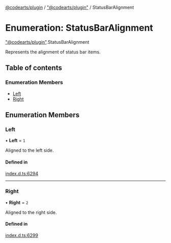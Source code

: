 [@codearts/plugin](../README.md) / ["@codearts/plugin"](../modules/_codearts_plugin_.md) / StatusBarAlignment

# Enumeration: StatusBarAlignment

["@codearts/plugin"](../modules/_codearts_plugin_.md).StatusBarAlignment

Represents the alignment of status bar items.

## Table of contents

### Enumeration Members

- [Left](codearts_plugin_.StatusBarAlignment.md#left)
- [Right](codearts_plugin_.StatusBarAlignment.md#right)

## Enumeration Members

### Left

• **Left** = ``1``

Aligned to the left side.

#### Defined in

[index.d.ts:6294](https://github.com/huaweicloud/cloudide-plugin-api/blob/a055dd0/index.d.ts#L6294)

___

### Right

• **Right** = ``2``

Aligned to the right side.

#### Defined in

[index.d.ts:6299](https://github.com/huaweicloud/cloudide-plugin-api/blob/a055dd0/index.d.ts#L6299)
